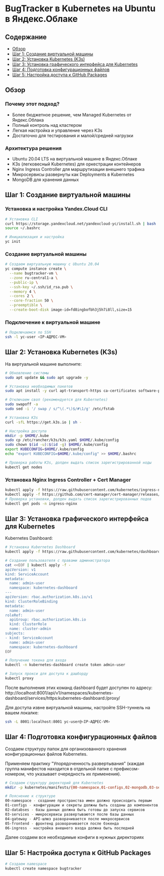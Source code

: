 # BugTracker в Kubernetes на Ubuntu в Яндекс.Облаке

## Содержание

- [Обзор](#обзор)
- [Шаг 1: Создание виртуальной машины](#шаг-1-создание-виртуальной-машины)
- [Шаг 2: Установка Kubernetes (K3s)](#шаг-2-установка-kubernetes-k3s)
- [Шаг 3: Установка графического интерфейса для Kubernetes](#шаг-3-установка-графического-интерфейса-для-kubernetes)
- [Шаг 4: Подготовка конфигурационных файлов](#шаг-4-подготовка-конфигурационных-файлов)
- [Шаг 5: Настройка доступа к GitHub Packages](#шаг-5-настройка-доступа-к-github-packages)

## Обзор

### Почему этот подход?

- Более бюджетное решение, чем Managed Kubernetes от Яндекс.Облака
- Полный контроль над кластером
- Легкая настройка и управление через K3s
- Достаточно для тестирования и малой/средней нагрузки

### Архитектура решения

- Ubuntu 20.04 LTS на виртуальной машине в Яндекс.Облаке
- K3s (легковесный Kubernetes) для оркестрации контейнеров
- Nginx Ingress Controller для маршрутизации внешнего трафика
- Микросервисы развернуты как Deployments в Kubernetes
- MongoDB для хранения данных

## Шаг 1: Создание виртуальной машины

### Установка и настройка Yandex.Cloud CLI

```bash
# Установка CLI
curl https://storage.yandexcloud.net/yandexcloud-yc/install.sh | bash
source ~/.bashrc

# Инициализация и настройка
yc init
```

### Создание виртуальной машины

```bash
# Создаем виртуальную машину с Ubuntu 20.04
yc compute instance create \
  --name bugtracker-vm \
  --zone ru-central1-a \
  --public-ip \
  --ssh-key ~/.ssh/id_rsa.pub \
  --memory 4 \
  --cores 2 \
  --core-fraction 50 \
  --preemptible \
  --create-boot-disk image-id=fd8ingbofbh3j5h7i8ll,size=15
```

### Подключение к виртуальной машине

```bash
# Подключаемся по SSH
ssh -l yc-user <IP-АДРЕС-VM>
```

## Шаг 2: Установка Kubernetes (K3s)

На виртуальной машине выполните:

```bash
# Обновление системы
sudo apt update && sudo apt upgrade -y

# Установка необходимых пакетов
sudo apt install -y curl apt-transport-https ca-certificates software-properties-common

# Отключаем своп (рекомендуется для Kubernetes)
sudo swapoff -a
sudo sed -i '/ swap / s/^\(.*\)$/#\1/g' /etc/fstab

# Установка K3s
curl -sfL https://get.k3s.io | sh -

# Настройка доступа
mkdir -p $HOME/.kube
sudo cp /etc/rancher/k3s/k3s.yaml $HOME/.kube/config
sudo chown $(id -u):$(id -g) $HOME/.kube/config
export KUBECONFIG=$HOME/.kube/config
echo "export KUBECONFIG=$HOME/.kube/config" >> $HOME/.bashrc

# Проверка работы K3s, долден выдать список зарегистрированной ноды
kubectl get nodes
```

### Установка Nginx Ingress Controller + Cert Manager

```bash
kubectl apply -f https://raw.githubusercontent.com/kubernetes/ingress-nginx/controller-v1.1.1/deploy/static/provider/baremetal/deploy.yaml
kubectl apply -f https://github.com/cert-manager/cert-manager/releases/download/v1.12.0/cert-manager.yaml
# Проверка установки, долден выдать список зарегистрированных подов
kubectl get pods -n ingress-nginx
```

## Шаг 3: Установка графического интерфейса для Kubernetes

Kubernetes Dashboard:

```bash
# Установка Kubernetes Dashboard
kubectl apply -f https://raw.githubusercontent.com/kubernetes/dashboard/v2.7.0/aio/deploy/recommended.yaml

# Создание пользователя с правами администратора
cat <<EOF | kubectl apply -f -
apiVersion: v1
kind: ServiceAccount
metadata:
  name: admin-user
  namespace: kubernetes-dashboard
---
apiVersion: rbac.authorization.k8s.io/v1
kind: ClusterRoleBinding
metadata:
  name: admin-user
roleRef:
  apiGroup: rbac.authorization.k8s.io
  kind: ClusterRole
  name: cluster-admin
subjects:
- kind: ServiceAccount
  name: admin-user
  namespace: kubernetes-dashboard
EOF

# Получение токена для входа
kubectl -n kubernetes-dashboard create token admin-user

# Запуск прокси для доступа к дашборду
kubectl proxy
```

После выполнения этих команд dashboard будет доступен по адресу:
http://localhost:8001/api/v1/namespaces/kubernetes-dashboard/services/https:kubernetes-dashboard:/proxy/

Для доступа извне виртуальной машины, настройте SSH-туннель на вашем локалке:
```bash
ssh -L 8001:localhost:8001 yc-user@<IP-АДРЕС-VM>
```

## Шаг 4: Подготовка конфигурационных файлов

Создаем структуру папок для организованного хранения конфигурационных файлов Kubernetes.

Применяем практику "Упорядоченность развертывания" (каждая группа манифестов находится в отдельной папке с префиксом-номером, что указывает очередность их применения).

```bash
# Создаем структуру директорий для Kubernetes
mkdir -p kubernetes/manifests/{00-namespace,01-configs,02-mongodb,03-services,04-gateway,05-frontend,06-ingress}

# Пояснение к структуре
00-namespace - создание пространства имен должно происходить первым
01-configs - конфигурации и секреты должны быть созданы до компонентов, которые их используют
02-databses - базы данных должна быть готовы до запуска сервисов
03-services - микросервисы развертываются после базы данных
04-gateway - API-шлюз разворачивается после микросервисов
05-frontend - фронтенд разворачивается после бэкенда
06-ingress - настройка внешнего входа должна быть последней
```

Далее создаем все необходимые конфиги в нужных директориях
## Шаг 5: Настройка доступа к GitHub Packages

```bash
# Создаем namespace
kubectl create namespace bugtracker


```
